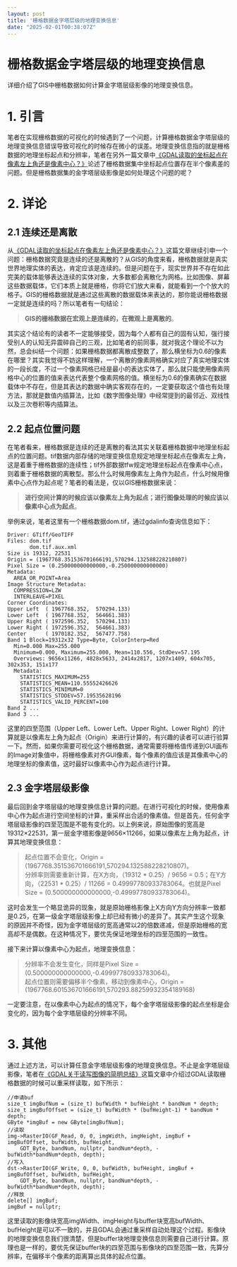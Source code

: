 ```yaml
---
layout: post
title: '栅格数据金字塔层级的地理变换信息'
date: "2025-02-01T00:38:07Z"
---
```

栅格数据金字塔层级的地理变换信息
================

详细介绍了GIS中栅格数据如何计算金字塔层级影像的地理变换信息。

1\. 引言
======

笔者在实现栅格数据的可视化的时候遇到了一个问题，计算栅格数据金字塔层级的地理变换信息错误导致可视化的时候存在微小的误差。地理变换信息指的就是栅格数据的地理坐标起点和分辨率，笔者在另外一篇文章中[《GDAL读取的坐标起点在像素左上角还是像素中心？》](https://charlee44.com/post.html?id=d07fa1b18f0e4365a11a276d9aa38498)论述了栅格数据集中坐标起点位置存在半个像素差的问题。但是栅格数据集的金字塔层级影像是如何处理这个问题的呢？

2\. 详论
======

2.1 连续还是离散
----------

从[《GDAL读取的坐标起点在像素左上角还是像素中心？》](https://charlee44.com/post.html?id=d07fa1b18f0e4365a11a276d9aa38498)这篇文章继续引申一个问题：栅格数据究竟是连续的还是离散的？从GIS的角度来看，栅格数据就是真实世界地理实体的表达，肯定应该是连续的。但是问题在于，现实世界并不存在如此完美的载体能够表达连续的实体对象，大多数都会离散化为网格。比如图像、屏幕这些数据载体，它们本质上就是栅格，你将它们放大来看，就能看到一个个放大的格子。GIS的栅格数据就是通过这些离散的数据载体来表达的，那你能说栅格数据一定就是连续的吗？所以笔者有一句结论：

> **GIS的栅格数据在宏观上是连续的，在微观上是离散的**。

其实这个结论有的读者不一定能够接受，因为每个人都有自己的固有认知，强行接受别人的认知无异震碎自己的三观，比如笔者的前同事，就对我这个理论不以为然，总会纠结一个问题：如果栅格数据都离散成整数了，那么横坐标为0.6的像素在哪里？其实我觉得不妨这样理解，一个离散的像素网格确实对应了真实地理实体的一段长度，不过一个像素网格已经是最小的表达实体了，那么就只能使用像素网格中心的位置的值来表达代表整个像素网格的值。横坐标为0.6的像素确实在数据载体中不存在，但是其表达的数据中确实客观存在的，一定要获取这个值也有处理方法，那就是数值内插算法，比如《数字图像处理》中经常提到的最邻近、双线性以及三次卷积等内插算法。

2.2 起点位置问题
----------

在笔者看来，栅格数据是连续的还是离散的看法其实关联着栅格数据中地理坐标起点的位置问题。tif数据内部存储的地理变换信息规定地理坐标起点在像素左上角，这是着重于栅格数据的连续性；tif外部数据tfw规定地理坐标起点在像素中心点，则着重于栅格数据的离散型。那么什么时候用像素左上角作为起点，什么时候用像素中心点作为起点呢？笔者的看法是，仅以GIS栅格数据来说：

> **进行空间计算的时候应该以像素左上角为起点；进行图像处理的时候应该以像素中心点为起点**。

举例来说，笔者这里有一个栅格数据dom.tif，通过gdalinfo查询信息如下：

    Driver: GTiff/GeoTIFF
    Files: dom.tif
           dom.tif.aux.xml
    Size is 19312, 22531
    Origin = (1967768.351536701666191,570294.132588228210807)
    Pixel Size = (0.250000000000000,-0.250000000000000)
    Metadata:
      AREA_OR_POINT=Area
    Image Structure Metadata:
      COMPRESSION=LZW
      INTERLEAVE=PIXEL
    Corner Coordinates:
    Upper Left  ( 1967768.352,  570294.133)
    Lower Left  ( 1967768.352,  564661.383)
    Upper Right ( 1972596.352,  570294.133)
    Lower Right ( 1972596.352,  564661.383)
    Center      ( 1970182.352,  567477.758)
    Band 1 Block=19312x32 Type=Byte, ColorInterp=Red
      Min=0.000 Max=255.000
      Minimum=0.000, Maximum=255.000, Mean=110.556, StdDev=57.195
      Overviews: 9656x11266, 4828x5633, 2414x2817, 1207x1409, 604x705, 302x353, 151x177
      Metadata:
        STATISTICS_MAXIMUM=255
        STATISTICS_MEAN=110.55552426626
        STATISTICS_MINIMUM=0
        STATISTICS_STDDEV=57.19535628196
        STATISTICS_VALID_PERCENT=100
    Band 2 ...
    Band 3 ...
    

这里的四至范围（Upper Left、Lower Left、Upper Right、Lower Right）的计算就是以像素左上角为起点（Origin）来进行计算的，有兴趣的读者可以进行验算一下。然而，如果你需要可视化这个栅格数据，通常需要将栅格值传递到GUI画布的Image对象值中，将栅格像素对齐GUI像素，每个像素的值应该是其像素中心的地理坐标的像素值，这时最好以像素中心作为起点进行计算。

2.3 金字塔层级影像
-----------

最后回到金字塔层级的地理变换信息计算的问题。在进行可视化的时候，使用像素中心作为起点进行空间坐标的计算，重采样出合适的像素值。但是首先，任何金字塔层级影像的四至范围是不能有变化的。以上例来说，原始图像的宽高是19312×22531，第一层金字塔影像是9656×11266，如果以像素左上角为起点，计算其地理变换信息：

> 起点位置不会变化，Origin = (1967768.351536701666191,570294.132588228210807)。  
> 分辨率则需要重新计算，在X方向，（19312 \* 0.25）/ 9656 = 0.5；在Y方向，（22531 \* 0.25）/ 11266 = 0.49997780933783064。也就是Pixel Size = (0.500000000000000,-0.49997780933783064)。

这时会发生一个略显诡异的现象，就是原始栅格影像上X方向Y方向分辨率一致都是0.25，在第一级金字塔层级影像上却已经有微小的差异了。其实产生这个现象的原因并不奇怪，因为金字塔层级的宽高通常以2的倍数递减，但是原始栅格的宽高却不是偶数。在这种情况下，要优先保证地理坐标的四至范围的一致性。

接下来计算以像素中心为起点，地理变换信息：

> 分辨率不会发生变化，同样是Pixel Size = (0.500000000000000,-0.49997780933783064)。  
> 起点位置则需要偏移半个像素，移动到像素中心，Origin = (1967768.601536701666191,570293.88259932354189168)

一定要注意，在以像素中心为起点的情况下，每个金字塔层级影像的起点坐标是会变化的，因为每个金字塔层级的分辨率不同。

3\. 其他
======

通过上述方法，可以计算任意金字塔层级影像的地理变换信息。不止是金字塔层级影像，笔者在[《GDAL关于读写图像的简明总结》](https://charlee44.com/post.html?id=833eebdc38864f4097cef4054e1cb9d7)这篇文章中介绍过GDAL读取栅格数据的时候可以重采样读取，如下所示：

    //申请buf
    size_t imgBufNum = (size_t) bufWidth * bufHeight * bandNum * depth;
    size_t imgBufOffset = (size_t) bufWidth * (bufHeight-1) * bandNum * depth;
    GByte *imgBuf = new GByte[imgBufNum];	
    //读取
    img->RasterIO(GF_Read, 0, 0, imgWidth, imgHeight, imgBuf + imgBufOffset, bufWidth, bufHeight,
    	GDT_Byte, bandNum, nullptr, bandNum*depth, -bufWidth*bandNum*depth, depth);
    //写入
    dst->RasterIO(GF_Write, 0, 0, bufWidth, bufHeight, imgBuf + imgBufOffset, bufWidth, bufHeight,
    	GDT_Byte, bandNum, nullptr, bandNum*depth, -bufWidth*bandNum*depth, depth);
    //释放
    delete[] imgBuf;
    imgBuf = nullptr;
    

这里读取的影像块宽高imgWidth、imgHeight与buffer块宽高bufWidth、bufHeight是可以不一致的，并且GDAL会通过重采样自动处理这个过程。影像块的地理变换信息我们很清楚，但是buffer块地理变换信息则需要自己进行计算。原理也是一样的，要优先保证buffer块的四至范围与影像块的四至范围一致，先算分辨率，在偏移半个像素的距离算出具体的起点位置。